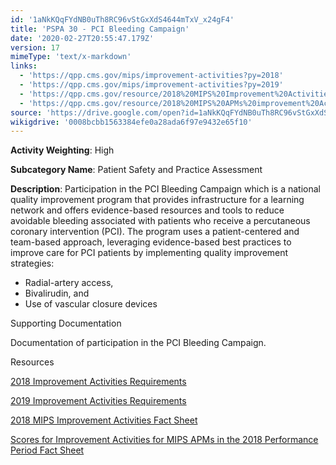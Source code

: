```yaml
---
id: '1aNkKQqFYdNB0uTh8RC96vStGxXdS4644mTxV_x24gF4'
title: 'PSPA 30 - PCI Bleeding Campaign'
date: '2020-02-27T20:55:47.179Z'
version: 17
mimeType: 'text/x-markdown'
links:
  - 'https://qpp.cms.gov/mips/improvement-activities?py=2018'
  - 'https://qpp.cms.gov/mips/improvement-activities?py=2019'
  - 'https://qpp.cms.gov/resource/2018%20MIPS%20Improvement%20Activities%20Fact%20Sheet'
  - 'https://qpp.cms.gov/resource/2018%20MIPS%20APMs%20improvement%20Activities%20scores%20fact%20sheet'
source: 'https://drive.google.com/open?id=1aNkKQqFYdNB0uTh8RC96vStGxXdS4644mTxV_x24gF4'
wikigdrive: '0008bcbb1563384efe0a28ada6f97e9432e65f10'
---
```

**Activity Weighting**: High

**Subcategory Name**: Patient Safety and Practice Assessment

**Description**: Participation in the PCI Bleeding Campaign which is a national quality improvement program that provides infrastructure for a learning network and offers evidence-based resources and tools to reduce avoidable bleeding associated with patients who receive a percutaneous coronary intervention (PCI). The program uses a patient-centered and team-based approach, leveraging evidence-based best practices to improve care for PCI patients by implementing quality improvement strategies:

* Radial-artery access,
* Bivalirudin, and
* Use of vascular closure devices

Supporting Documentation

Documentation of participation in the PCI Bleeding Campaign.

Resources

[2018 Improvement Activities Requirements](https://qpp.cms.gov/mips/improvement-activities?py=2018)

[2019 Improvement Activities Requirements](https://qpp.cms.gov/mips/improvement-activities?py=2019)

[2018 MIPS Improvement Activities Fact Sheet](https://qpp.cms.gov/resource/2018%20MIPS%20Improvement%20Activities%20Fact%20Sheet)

[Scores for Improvement Activities for MIPS APMs in the 2018 Performance Period Fact Sheet](https://qpp.cms.gov/resource/2018%20MIPS%20APMs%20improvement%20Activities%20scores%20fact%20sheet)
